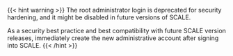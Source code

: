 ---
---

{{< hint warning >}}
The root administrator login is deprecated for security hardening, and it might be disabled in future versions of SCALE.

As a security best practice and best compatibility with future SCALE version releases, immediately create the new administrative account after signing into SCALE.
{{< /hint >}}
